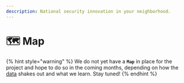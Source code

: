 ```yaml
---
description: National security innovation in your neighborhood.
---
```


# 🗺 Map

{% hint style="warning" %}
We do not yet have a **`Map`** in place for the project and hope to do so in the coming months, depending on how the [data](data/ "mention") shakes out and what we learn. Stay tuned!
{% endhint %}
